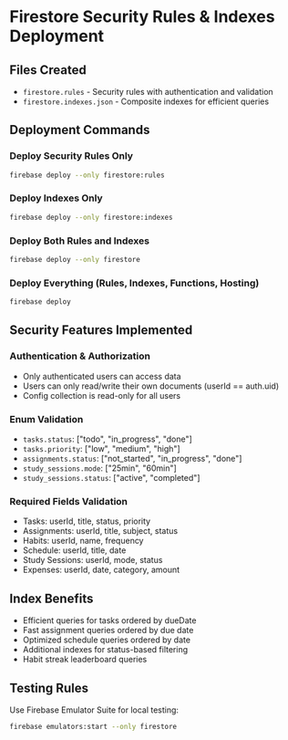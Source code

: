 # Firestore Security Rules & Indexes Deployment

## Files Created
- `firestore.rules` - Security rules with authentication and validation
- `firestore.indexes.json` - Composite indexes for efficient queries

## Deployment Commands

### Deploy Security Rules Only
```bash
firebase deploy --only firestore:rules
```

### Deploy Indexes Only
```bash
firebase deploy --only firestore:indexes
```

### Deploy Both Rules and Indexes
```bash
firebase deploy --only firestore
```

### Deploy Everything (Rules, Indexes, Functions, Hosting)
```bash
firebase deploy
```

## Security Features Implemented

### Authentication & Authorization
- Only authenticated users can access data
- Users can only read/write their own documents (userId == auth.uid)
- Config collection is read-only for all users

### Enum Validation
- `tasks.status`: ["todo", "in_progress", "done"]
- `tasks.priority`: ["low", "medium", "high"]  
- `assignments.status`: ["not_started", "in_progress", "done"]
- `study_sessions.mode`: ["25min", "60min"]
- `study_sessions.status`: ["active", "completed"]

### Required Fields Validation
- Tasks: userId, title, status, priority
- Assignments: userId, title, subject, status
- Habits: userId, name, frequency
- Schedule: userId, title, date
- Study Sessions: userId, mode, status
- Expenses: userId, date, category, amount

## Index Benefits
- Efficient queries for tasks ordered by dueDate
- Fast assignment queries ordered by due date
- Optimized schedule queries ordered by date
- Additional indexes for status-based filtering
- Habit streak leaderboard queries

## Testing Rules
Use Firebase Emulator Suite for local testing:
```bash
firebase emulators:start --only firestore
```